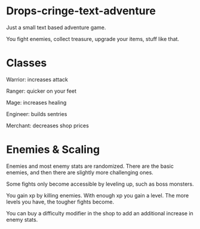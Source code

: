 # Drops-cringe-text-adventure

Just a small text based adventure game.

You fight enemies, collect treasure, upgrade your items, stuff like that.

# Classes

Warrior: increases attack

Ranger: quicker on your feet

Mage: increases healing

Engineer: builds sentries

Merchant: decreases shop prices


# Enemies & Scaling

Enemies and most enemy stats are randomized. There are the basic enemies, and then there are slightly more challenging ones. 

Some fights only become accessible by leveling up, such as boss monsters.

You gain xp by killing enemies. With enough xp you gain a level. The more levels you have, the tougher fights become. 

You can buy a difficulty modifier in the shop to add an additional increase in enemy stats.
